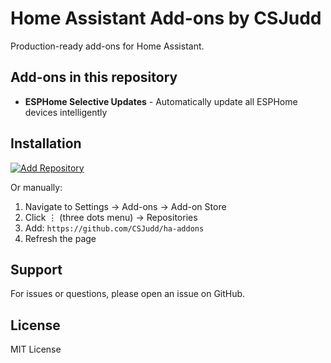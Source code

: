 # Home Assistant Add-ons by CSJudd

Production-ready add-ons for Home Assistant.

## Add-ons in this repository

- **ESPHome Selective Updates** - Automatically update all ESPHome devices intelligently

## Installation

[![Add Repository](https://my.home-assistant.io/badges/supervisor_add_addon_repository.svg)](https://my.home-assistant.io/redirect/supervisor_add_addon_repository/?repository_url=https%3A%2F%2Fgithub.com%2FCSJudd%2Fha-addons)

Or manually:
1. Navigate to Settings → Add-ons → Add-on Store
2. Click ⋮ (three dots menu) → Repositories
3. Add: `https://github.com/CSJudd/ha-addons`
4. Refresh the page

## Support

For issues or questions, please open an issue on GitHub.

## License

MIT License

